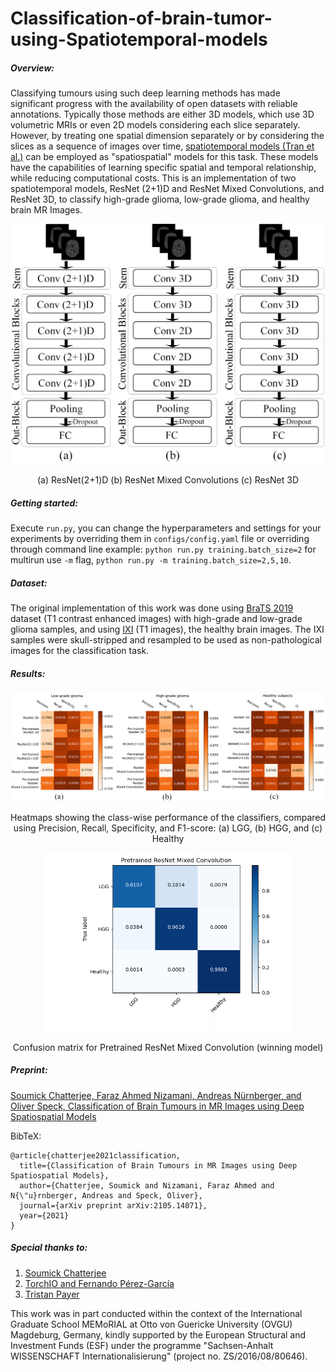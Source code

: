 # Classification-of-brain-tumor-using-Spatiotemporal-models

##### Overview: #####

Classifying tumours using such deep learning methods has made significant progress with the availability of open datasets with reliable annotations. 
Typically those methods are either 3D models, which use 3D volumetric MRIs or even 2D models considering each slice separately. However, by
treating one spatial dimension separately or by considering the slices as a sequence of images over time, [spatiotemporal 
models (Tran et al.)](https://arxiv.org/pdf/1708.05038.pdf) can be employed as "spatiospatial" models for this task. These models have the capabilities of learning specific spatial
and temporal relationship, while reducing computational costs. This is an implementation of two spatiotemporal models, ResNet (2+1)D
and ResNet Mixed Convolutions, and ResNet 3D, to classify high-grade glioma, low-grade glioma, and healthy brain MR Images. 

<p align="center">
<img src="meta/nets.png" alt="Spatiotemporal models and Conv3D model" width="500"/>
</p>
<p align="center"> (a) ResNet(2+1)D (b) ResNet Mixed Convolutions (c) ResNet 3D </p>


##### Getting started: #####

Execute ```run.py```, you can change the hyperparameters and settings for your experiments by overriding them in ```configs/config.yaml``` file or overriding through command line example: ```python run.py training.batch_size=2``` for multirun use ```-m``` flag, ```python run.py -m training.batch_size=2,5,10```.

##### Dataset: #####

The original implementation of this work was done using [BraTS 2019](https://www.med.upenn.edu/cbica/brats2019/data.html) dataset (T1 contrast enhanced images) with high-grade and low-grade glioma samples, and using [IXI](https://brain-development.org/ixi-dataset/) (T1 images), the healthy brain images. The IXI samples were skull-stripped and resampled to be used as non-pathological images for the classification task. 

##### Results: #####

<p align="center">
<img src="score_gen/scores.png" alt="Heatmaps" width="1000"/>
</p>

<p align="center"> Heatmaps showing the class-wise performance of the classifiers, compared using Precision, Recall, Specificity, and F1-score: (a) LGG, (b) HGG, and (c) Healthy </p>

<p align="center">
<img src="score_gen/pretrained_mixed_conv.png" alt="confusion matrix pretrained resnet 
                                                    conv" width="400"/>
</p>
<p align="center"> Confusion matrix for Pretrained ResNet Mixed Convolution (winning model)</p>

##### Preprint: #####
[Soumick Chatterjee, Faraz Ahmed Nizamani, Andreas Nürnberger, and Oliver Speck, Classification of Brain Tumours in MR Images using Deep Spatiospatial Models](https://arxiv.org/pdf/2105.14071.pdf)

BibTeX:
```
@article{chatterjee2021classification,
  title={Classification of Brain Tumours in MR Images using Deep Spatiospatial Models},
  author={Chatterjee, Soumick and Nizamani, Faraz Ahmed and N{\"u}rnberger, Andreas and Speck, Oliver},
  journal={arXiv preprint arXiv:2105.14071},
  year={2021}
}
```
##### Special thanks to: #####
1) [Soumick Chatterjee](https://github.com/soumickmj)
2) [TorchIO and Fernando Pérez-García](https://github.com/fepegar/torchio)
3) [Tristan Payer](https://github.com/sirtris) 

This work was in part conducted within the context of the International Graduate School MEMoRIAL at Otto von Guericke
University (OVGU) Magdeburg, Germany, kindly supported by the European Structural and Investment Funds (ESF) under the
programme "Sachsen-Anhalt WISSENSCHAFT Internationalisierung" (project no. ZS/2016/08/80646).



